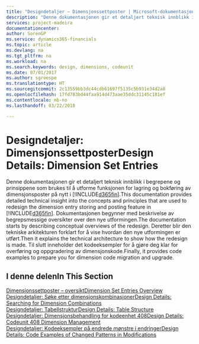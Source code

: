 ```yaml
---
title: "Designdetaljer – Dimensjonssettposter | Microsoft-dokumentasjon"
description: "Denne dokumentasjonen gir et detaljert teknisk innblikk i begrepene og prinsippene som brukes til å utforme funksjonen for lagring og bokføring av dimensjonsposter på nytt."
services: project-madeira
documentationcenter: 
author: SorenGP
ms.service: dynamics365-financials
ms.topic: article
ms.devlang: na
ms.tgt_pltfrm: na
ms.workload: na
ms.search.keywords: design, dimensions, codeunit
ms.date: 07/01/2017
ms.author: sgroespe
ms.translationtype: HT
ms.sourcegitcommit: 2c13559bb3dc44cdb61697f5135c5b931e34d2a8
ms.openlocfilehash: 17fd783bd44faa914d473aae35ddc31145c181ef
ms.contentlocale: nb-no
ms.lasthandoff: 03/22/2018

---
```

# <a name="design-details-dimension-set-entries"></a><span data-ttu-id="9576d-103">Designdetaljer: Dimensjonssettposter</span><span class="sxs-lookup"><span data-stu-id="9576d-103">Design Details: Dimension Set Entries</span></span>
<span data-ttu-id="9576d-104">Denne dokumentasjonen gir et detaljert teknisk innblikk i begrepene og prinsippene som brukes til å utforme funksjonen for lagring og bokføring av dimensjonsposter på nytt i [!INCLUDE[d365fin](includes/d365fin_md.md)].</span><span class="sxs-lookup"><span data-stu-id="9576d-104">This documentation provides detailed technical insight into the concepts and principles that are used to redesign the dimension entry storing and posting feature in [!INCLUDE[d365fin](includes/d365fin_md.md)].</span></span> <span data-ttu-id="9576d-105">Dokumentasjonen begynner med beskrivelse av begrepsmessige oversikter over den nye utformingen.</span><span class="sxs-lookup"><span data-stu-id="9576d-105">The documentation starts by describing conceptual overviews of the redesign.</span></span> <span data-ttu-id="9576d-106">Deretter blir den tekniske arkitekturen forklart for å vise hvordan den nye utformingen er utført.</span><span class="sxs-lookup"><span data-stu-id="9576d-106">Then it explains the technical architecture to show how the redesign is made.</span></span> <span data-ttu-id="9576d-107">Til slutt inneholder det kodeeksempler for å gjøre deg klar for overføring og oppgradering av dimensjonskode.</span><span class="sxs-lookup"><span data-stu-id="9576d-107">Finally, it provides code examples to prepare you for dimension code migration and upgrade.</span></span>  

## <a name="in-this-section"></a><span data-ttu-id="9576d-108">I denne delen</span><span class="sxs-lookup"><span data-stu-id="9576d-108">In This Section</span></span>  
[<span data-ttu-id="9576d-109">Dimensjonssettposter – oversikt</span><span class="sxs-lookup"><span data-stu-id="9576d-109">Dimension Set Entries Overview</span></span>](design-details-dimension-set-entries-overview.md)  
[<span data-ttu-id="9576d-110">Designdetaljer: Søke etter dimensjonskombinasjoner</span><span class="sxs-lookup"><span data-stu-id="9576d-110">Design Details: Searching for Dimension Combinations</span></span>](design-details-searching-for-dimension-combinations.md)  
[<span data-ttu-id="9576d-111">Designdetaljer: Tabellstruktur</span><span class="sxs-lookup"><span data-stu-id="9576d-111">Design Details: Table Structure</span></span>](design-details-table-structure.md)  
[<span data-ttu-id="9576d-112">Designdetaljer: Dimensjonsbehandling for kodeenhet 408</span><span class="sxs-lookup"><span data-stu-id="9576d-112">Design Details: Codeunit 408 Dimension Management</span></span>](design-details-codeunit-408-dimension-management.md)  
[<span data-ttu-id="9576d-113">Designdetaljer: Kodeeksempler på endrede mønstre i endringer</span><span class="sxs-lookup"><span data-stu-id="9576d-113">Design Details: Code Examples of Changed Patterns in Modifications</span></span>](design-details-code-examples-of-changed-patterns-in-modifications.md)

